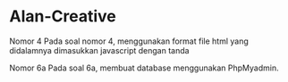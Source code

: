 # Alan-Creative
Nomor 4
Pada soal nomor 4, menggunakan format file html yang didalamnya dimasukkan javascript dengan tanda <script></script>

Nomor 6a
Pada soal 6a, membuat database menggunakan PhpMyadmin. 
